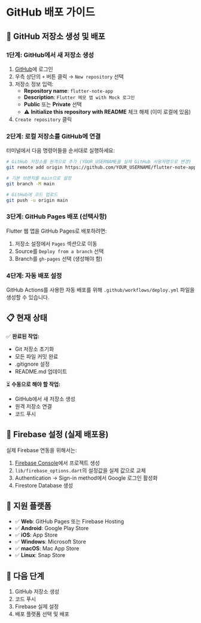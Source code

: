 # GitHub 배포 가이드

## 🚀 GitHub 저장소 생성 및 배포

### 1단계: GitHub에서 새 저장소 생성

1. [GitHub](https://github.com)에 로그인
2. 우측 상단의 `+` 버튼 클릭 → `New repository` 선택
3. 저장소 정보 입력:
   - **Repository name**: `flutter-note-app`
   - **Description**: `Flutter 메모 앱 with Mock 로그인`
   - **Public** 또는 **Private** 선택
   - ⚠️ **Initialize this repository with README** 체크 해제 (이미 로컬에 있음)
4. `Create repository` 클릭

### 2단계: 로컬 저장소를 GitHub에 연결

터미널에서 다음 명령어들을 순서대로 실행하세요:

```bash
# GitHub 저장소를 원격으로 추가 (YOUR_USERNAME을 실제 GitHub 사용자명으로 변경)
git remote add origin https://github.com/YOUR_USERNAME/flutter-note-app.git

# 기본 브랜치를 main으로 설정
git branch -M main

# GitHub에 코드 업로드
git push -u origin main
```

### 3단계: GitHub Pages 배포 (선택사항)

Flutter 웹 앱을 GitHub Pages로 배포하려면:

1. 저장소 설정에서 `Pages` 섹션으로 이동
2. Source를 `Deploy from a branch` 선택
3. Branch를 `gh-pages` 선택 (생성해야 함)

### 4단계: 자동 배포 설정

GitHub Actions를 사용한 자동 배포를 위해 `.github/workflows/deploy.yml` 파일을 생성할 수 있습니다.

## 📋 현재 상태

✅ **완료된 작업:**

- Git 저장소 초기화
- 모든 파일 커밋 완료
- .gitignore 설정
- README.md 업데이트

⏳ **수동으로 해야 할 작업:**

- GitHub에서 새 저장소 생성
- 원격 저장소 연결
- 코드 푸시

## 🔧 Firebase 설정 (실제 배포용)

실제 Firebase 연동을 위해서는:

1. [Firebase Console](https://console.firebase.google.com/)에서 프로젝트 생성
2. `lib/firebase_options.dart`의 설정값을 실제 값으로 교체
3. Authentication → Sign-in method에서 Google 로그인 활성화
4. Firestore Database 생성

## 📱 지원 플랫폼

- ✅ **Web**: GitHub Pages 또는 Firebase Hosting
- ✅ **Android**: Google Play Store
- ✅ **iOS**: App Store
- ✅ **Windows**: Microsoft Store
- ✅ **macOS**: Mac App Store
- ✅ **Linux**: Snap Store

## 🎯 다음 단계

1. GitHub 저장소 생성
2. 코드 푸시
3. Firebase 실제 설정
4. 배포 플랫폼 선택 및 배포
